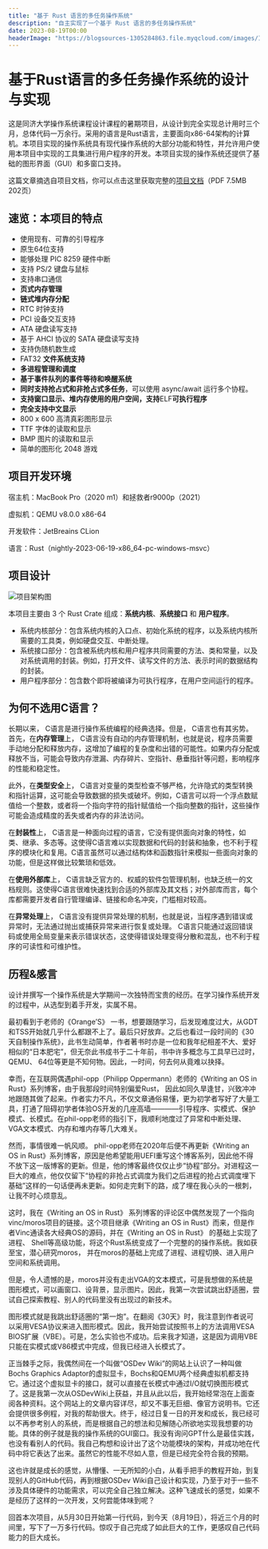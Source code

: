 ```yaml
---
title: "基于 Rust 语言的多任务操作系统"
description: "自主实现了一个基于 Rust 语言的多任务操作系统"
date: 2023-08-19T00:00
headerImage: "https://blogsources-1305284863.file.myqcloud.com/images/IMG_9924.PNG"
---
```


# 基于Rust语言的多任务操作系统的设计与实现

这是同济大学操作系统课程设计课程的暑期项目，从设计到完全实现总计用时三个月，总体代码一万余行。采用的语言是Rust语言，主要面向x86-64架构的计算机。本项目实现的操作系统具有现代操作系统的大部分功能和特性，并允许用户使用本项目中实现的工具集进行用户程序的开发。本项目实现的操作系统还提供了基础的图形界面（GUI）和多窗口支持。



这篇文章摘选自项目文档，你可以点击这里获取完整的[项目文档](https://www.cinea.cc/static/rust_os_document.pdf)（PDF 7.5MB 202页）



## 速览：本项目的特点

- 使用现有、可靠的引导程序
- 原生64位支持
- 能够处理 PIC 8259 硬件中断
- 支持 PS/2 键盘与鼠标
- 支持串口通信
- **页式内存管理**
- **链式堆内存分配**
- RTC 时钟支持
- PCI 设备交互支持
- ATA 硬盘读写支持
- 基于 AHCI 协议的 SATA 硬盘读写支持
- 支持伪随机数生成
- FAT32 **文件系统支持**
- **多进程管理和调度**
- **基于事件队列的事件等待和唤醒系统**
- **同时支持抢占式和非抢占式多任务**，可以使用 async/await 运行多个协程。
- **支持窗口显示、堆内存使用的用户空间，支持**ELF**可执行程序**
- **完全支持中文显示**
- 800 x 600 高清真彩图形显示
- TTF 字体的读取和显示
- BMP 图片的读取和显示
- 简单的图形化 2048 游戏



## 项目开发环境

宿主机：MacBook Pro（2020 m1）和拯救者r9000p（2021）

虚拟机：QEMU v8.0.0 x86-64

开发软件：JetBreains CLion

语言：Rust（nightly-2023-06-19-x86_64-pc-windows-msvc）



## 项目设计

![项目架构图](https://blogsources-1305284863.file.myqcloud.com/images/system-architecture.png)

本项目主要由 3 个 Rust Crate 组成：**系统内核**、**系统接口** 和 **用户程序**。

- 系统内核部分：包含系统内核的入口点、初始化系统的程序，以及系统内核所需要的工具类，例如硬盘交互、中断处理。
- 系统接口部分：包含被系统内核和用户程序共同需要的方法、类和常量，以及对系统调用的封装。例如，打开文件、读写文件的方法、表示时间的数据结构的封装。
- 用户程序部分：包含数个即将被编译为可执行程序，在用户空间运行的程序。



## 为何不选用C语言？

长期以来， C语言是进行操作系统编程的经典选择。但是， C语言也有其劣势。首先，在**内存管理**上， C语言没有自动的内存管理机制，也就是说，程序员需要手动地分配和释放内存，这增加了编程的复杂度和出错的可能性。如果内存分配或释放不当，可能会导致内存泄漏、内存碎片、空指针、悬垂指针等问题，影响程序的性能和稳定性。

此外，在**类型安全**上， C语言对变量的类型检查不够严格，允许隐式的类型转换和指针运算，这可能会导致数据的损失或破坏。例如，C语言可以将一个浮点数赋值给一个整数，或者将一个指向字符的指针赋值给一个指向整数的指针，这些操作可能会造成精度的丢失或者内存的非法访问。

在**封装性**上， C语言是一种面向过程的语言，它没有提供面向对象的特性，如类、继承、多态等。这使得C语言难以实现数据和代码的封装和抽象，也不利于程序的模块化和复用。C语言虽然可以通过结构体和函数指针来模拟一些面向对象的功能，但是这样做比较繁琐和低效。

在**使用外部库**上， C语言缺乏官方的、权威的软件包管理机制，也缺乏统一的文档规则。这使得C语言很难快速找到合适的外部库及其文档；对外部库而言，每个库都需要开发者自行管理编译、链接和命名冲突，门槛相对较高。

在**异常处理**上， C语言没有提供异常处理的机制，也就是说，当程序遇到错误或异常时，无法通过抛出或捕获异常来进行恢复或处理。 C语言只能通过返回错误码或使用全局变量来表示错误状态，这使得错误处理变得分散和混乱，也不利于程序的可读性和可维护性。



## 历程&感言

设计并撰写一个操作系统是大学期间一次独特而宝贵的经历。在学习操作系统开发的过程中，从选型到着手开发，实属不易。

最初看到于老师的《Orange’S》 一书，想要跟随学习，后发现难度过大，从GDT和TSS开始就几乎什么都跟不上了。最后只好放弃。之后也看过一段时间的《30天自制操作系统》，此书生动简单，作者著书时亦是一位和我年纪相差不大、爱好相似的“日本肥宅”，但无奈此书成书于二十年前，书中许多概念与工具早已过时， QEMU、 64位等更是不知何物。因此，一时间，何去何从竟难以抉择。

幸而，在互联网偶遇phil-opp（Philipp Oppermann）老师的《Writing an OS in Rust》系列博客，由于我那段时间特别偏爱Rust， 因此如同久旱逢甘，兴致冲冲地跟随其做了起来。作者实力不凡，不仅文章通俗易懂，更为初学者写好了大量工具，打通了阻碍初学者体验OS开发的几座高墙————引导程序、实模式、保护模式、长模式。在phil-opp老师的指引下，我顺利地度过了异常和中断处理、 VGA文本模式、内存和堆内存等几大难关。

然而，事情很难一帆风顺。 phil-opp老师在2020年后便不再更新《Writing an OS in Rust》系列博客，原因是他希望能用UEFI重写这个博客系列，因此他不得不放下这一版博客的更新。但是，他的博客最终仅仅止步“协程”部分。对进程这一巨大的难点，他仅仅留下“协程的非抢占式调度为我们之后进程的抢占式调度埋下基础”这样的一句话便再未更新。如何走完剩下的路，成了埋在我心头的一根刺，让我不时心烦意乱。

这时，我在《Writing an OS in Rust》 系列博客的评论区中偶然发现了一个指向vinc/moros项目的链接。这个项目继承《Writing an OS in Rust》而来，但是作者Vinc通读各大经典OS的源码，并在《Writing an OS in Rust》 的基础上实现了进程、 Shell等高级功能，将这个Rust系统变成了一个完整的的操作系统。我如获至宝，潜心研究moros， 并在moros的基础上完成了进程、进程切换、进入用户空间和系统调用。

但是，令人遗憾的是，moros并没有走出VGA的文本模式，可是我想做的系统是图形模式，可以画窗口、设背景，显示图片。因此，我第一次尝试跳出舒适圈，尝试自己探索教程、别人的代码里没有出现过的新技术。

图形模式就是我跳出舒适圈的“第一炮”。在翻阅《30天》时，我注意到作者说可以采用VESA协议来进入图形模式。因此，我开始尝试按照书上的方法调用VESA BIOS扩展（VBE）。可是，怎么实验也不成功。后来我才知道，这是因为调用VBE只能在实模式或V86模式中完成，但我已经进入长模式了。

正当棘手之际，我偶然间在一个叫做“OSDev Wiki”的网站上认识了一种叫做Bochs Graphics Adaptor的虚拟显卡，Bochs和QEMU两个经典虚拟机都支持它。通过这个虚拟显卡的接口，就可以直接在长模式中通过I/O就切换图形模式了。这是我第一次从OSDevWiki上获益，并且从此以后，我开始经常泡在上面查阅各种资料。这个网站上的文章内容详尽，却又不事无巨细、像官方说明书。它还会提供很多例程，对我的帮助很大。终于，经过日复一日的开发和成长，我已经可以不再参考别人的系统，而是根据自己的想法和见解随心所欲地实现我想要的功能。具体的例子就是我的操作系统的GUI窗口。我没有询问GPT什么是最佳实践，也没有看别人的代码。我自己构想和设计出了这个功能模块的架构，并成功地在代码中将它表达了出来。虽然它的性能不尽如人意，但是已经完全符合我的预期。

这也许就是成长的感觉，从懵懂、一无所知的小白，从看手把手的教程开始，到复现别人的GitHub代码，再到根据OSDev Wiki自己设计和实现，乃至于对于一些不涉及具体硬件的功能需求，可以完全自己独立解决。这种飞速成长的感觉，如果不是经历了这样的一次开发，又何尝能体味到呢？

回首本次项目，从5月30日开始第一行代码，到今天（8月19日），将近三个月的时间里，写下了一万多行代码。惊叹于自己完成了如此巨大的工作，更感叹自己代码能力的巨大成长。
